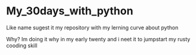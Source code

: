 # My_30days_with_python
Like name sugest it my repository with my lerning curve about python

Why?
Im doing it why in my early twenty and i neet it to jumpstart my rusty cooding skill
